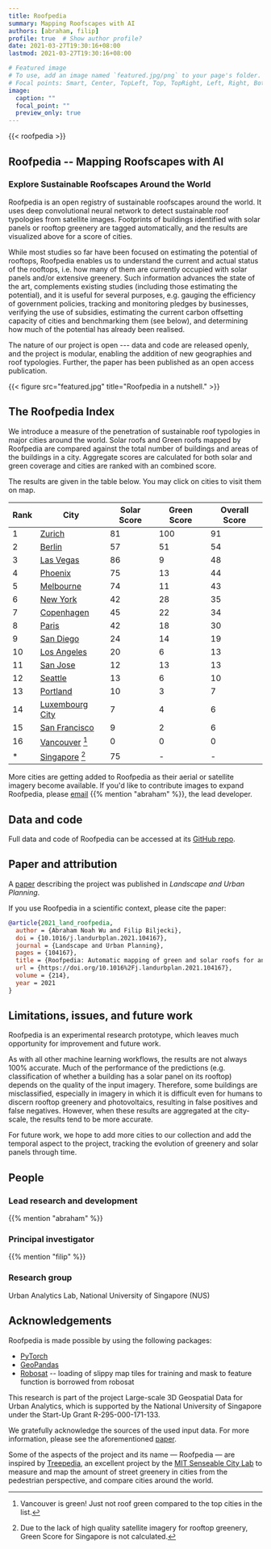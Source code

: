 ```yaml
---
title: Roofpedia
summary: Mapping Roofscapes with AI
authors: [abraham, filip]
profile: true  # Show author profile?
date: 2021-03-27T19:30:16+08:00
lastmod: 2021-03-27T19:30:16+08:00

# Featured image
# To use, add an image named `featured.jpg/png` to your page's folder.
# Focal points: Smart, Center, TopLeft, Top, TopRight, Left, Right, BottomLeft, Bottom, BottomRight.
image:
  caption: ""
  focal_point: ""
  preview_only: true
---
```


{{< roofpedia >}}

## Roofpedia -- Mapping Roofscapes with AI

### Explore Sustainable Roofscapes Around the World

Roofpedia is an open registry of sustainable roofscapes around the world.
It uses deep convolutional neural network to detect sustainable roof typologies from satellite images.
Footprints of buildings identified with solar panels or rooftop greenery are tagged automatically, and the results are visualized above for a score of cities.

While most studies so far have been focused on estimating the potential of rooftops, Roofpedia enables us to understand the current and actual status of the rooftops, i.e. how many of them are currently occupied with solar panels and/or extensive greenery.
Such information advances the state of the art, complements existing studies (including those estimating the potential), and it is useful for several purposes, e.g. gauging the efficiency of government policies, tracking and monitoring pledges by businesses, verifying the use of subsidies, estimating the current carbon offsetting capacity of cities and benchmarking them (see below), and determining how much of the potential has already been realised.

The nature of our project is open --- data and code are released openly, and the project is modular, enabling the addition of new geographies and roof typologies.
Further, the paper has been published as an open access publication.

{{< figure src="featured.jpg" title="Roofpedia in a nutshell." >}}

## The Roofpedia Index

We introduce a measure of the penetration of sustainable roof typologies in major cities around the world.
Solar roofs and Green roofs mapped by Roofpedia are compared against the total number of buildings and areas of the buildings in a city. Aggregate scores are calculated for both solar and green coverage and cities are ranked with an combined score.

The results are given in the table below.
You may click on cities to visit them on map.

| **Rank** | **City**                           | **Solar Score** | **Green Score** | **Overall Score** |
| -------- | ---------------------------------- | --------------- | --------------- | ----------------- |
| 1        | [Zurich][Zurich]                   | 81              | 100             | 91                |
| 2        | [Berlin][Berlin]                   | 57              | 51              | 54                |
| 3        | [Las Vegas][Las Vegas]             | 86              | 9               | 48                |
| 4        | [Phoenix][Phoenix]                 | 75              | 13              | 44                |
| 5        | [Melbourne][Melbourne]             | 74              | 11              | 43                |
| 6        | [New York][New York]               | 42              | 28              | 35                |
| 7        | [Copenhagen][Copenhagen]           | 45              | 22              | 34                |
| 8        | [Paris][Paris]                     | 42              | 18              | 30                |
| 9        | [San Diego][San Diego]             | 24              | 14              | 19                |
| 10       | [Los Angeles][Los Angeles]         | 20              | 6               | 13                |
| 11       | [San Jose][San Jose]               | 12              | 13              | 13                |
| 12       | [Seattle][Seattle]                 | 13              | 6               | 10                |
| 13       | [Portland][Portland]               | 10              | 3               | 7                 |
| 14       | [Luxembourg City][Luxembourg City] | 7               | 4               | 6                 |
| 15       | [San Francisco][San Francisco]     | 9               | 2               | 6                 |
| 16       | [Vancouver][Vancouver] [^1]             | 0               | 0               | 0                 |
| *        | [Singapore][Singapore] [^2]            | 75              | -               | -                 |

 
[^1]: Vancouver is green! Just not roof green compared to the top cities in the list.
[^2]: Due to the lack of high quality satellite imagery for rooftop greenery, Green Score for Singapore is not calculated.

More cities are getting added to Roofpedia as their aerial or satellite imagery become available.
If you'd like to contribute images to expand Roofpedia, please [email](mailto:abrahamwu@u.nus.edu) {{% mention "abraham" %}}, the lead developer.

## Data and code

Full data and code of Roofpedia can be accessed at its [GitHub repo](https://github.com/ualsg/Roofpedia).

## Paper and attribution

A [paper](https://doi.org/10.1016/j.landurbplan.2021.104167) describing the project was published in _Landscape and Urban Planning_.

If you use Roofpedia in a scientific context, please cite the paper:

```bibtex
@article{2021_land_roofpedia,
  author = {Abraham Noah Wu and Filip Biljecki},
  doi = {10.1016/j.landurbplan.2021.104167},
  journal = {Landscape and Urban Planning},
  pages = {104167},
  title = {Roofpedia: Automatic mapping of green and solar roofs for an open roofscape registry and evaluation of urban sustainability},
  url = {https://doi.org/10.1016%2Fj.landurbplan.2021.104167},
  volume = {214},
  year = 2021
}
```


[Zurich]:https://api.mapbox.com/styles/v1/iceofsky1/ckkaqwtr500v317r01y46xp6r.html?fresh=true&title=view&access_token=pk.eyJ1IjoiaWNlb2Zza3kxIiwiYSI6ImNraTF4ejIxaDBxNGgycm1zd3ZvMThwOGMifQ.-QrGKalxvWk3sY7BqDbI1Q#12.94/47.37444/8.52924

[Berlin]:https://api.mapbox.com/styles/v1/iceofsky1/ckkaqwtr500v317r01y46xp6r.html?fresh=true&title=view&access_token=pk.eyJ1IjoiaWNlb2Zza3kxIiwiYSI6ImNraTF4ejIxaDBxNGgycm1zd3ZvMThwOGMifQ.-QrGKalxvWk3sY7BqDbI1Q#12.93/52.51752/13.3837

[Las Vegas]:https://api.mapbox.com/styles/v1/iceofsky1/ckkaqwtr500v317r01y46xp6r.html?fresh=true&title=view&access_token=pk.eyJ1IjoiaWNlb2Zza3kxIiwiYSI6ImNraTF4ejIxaDBxNGgycm1zd3ZvMThwOGMifQ.-QrGKalxvWk3sY7BqDbI1Q#12.5/36.13763/-115.15459

[Phoenix]:https://api.mapbox.com/styles/v1/iceofsky1/ckkaqwtr500v317r01y46xp6r.html?fresh=true&title=view&access_token=pk.eyJ1IjoiaWNlb2Zza3kxIiwiYSI6ImNraTF4ejIxaDBxNGgycm1zd3ZvMThwOGMifQ.-QrGKalxvWk3sY7BqDbI1Q#12.5/33.43687/-112.03097

[Melbourne]:https://api.mapbox.com/styles/v1/iceofsky1/ckkaqwtr500v317r01y46xp6r.html?fresh=true&title=view&access_token=pk.eyJ1IjoiaWNlb2Zza3kxIiwiYSI6ImNraTF4ejIxaDBxNGgycm1zd3ZvMThwOGMifQ.-QrGKalxvWk3sY7BqDbI1Q#12.98/-37.81802/144.94817

[New York]:https://api.mapbox.com/styles/v1/iceofsky1/cki2tjlpr60yz19p95fcqr9h9.html?fresh=true&title=view&access_token=pk.eyJ1IjoiaWNlb2Zza3kxIiwiYSI6ImNraTF4ejIxaDBxNGgycm1zd3ZvMThwOGMifQ.-QrGKalxvWk3sY7BqDbI1Q

[Copenhagen]:https://api.mapbox.com/styles/v1/iceofsky1/ckkaqwtr500v317r01y46xp6r.html?fresh=true&title=view&access_token=pk.eyJ1IjoiaWNlb2Zza3kxIiwiYSI6ImNraTF4ejIxaDBxNGgycm1zd3ZvMThwOGMifQ.-QrGKalxvWk3sY7BqDbI1Q#12.93/55.68293/12.56875

[Paris]:https://api.mapbox.com/styles/v1/iceofsky1/ckkaqwtr500v317r01y46xp6r.html?fresh=true&title=view&access_token=pk.eyJ1IjoiaWNlb2Zza3kxIiwiYSI6ImNraTF4ejIxaDBxNGgycm1zd3ZvMThwOGMifQ.-QrGKalxvWk3sY7BqDbI1Q#12.94/48.85579/2.34247

[San Diego]:https://api.mapbox.com/styles/v1/iceofsky1/ckkaqwtr500v317r01y46xp6r.html?fresh=true&title=view&access_token=pk.eyJ1IjoiaWNlb2Zza3kxIiwiYSI6ImNraTF4ejIxaDBxNGgycm1zd3ZvMThwOGMifQ.-QrGKalxvWk3sY7BqDbI1Q#12.8/32.71559/-117.1766

[Los Angeles]:https://api.mapbox.com/styles/v1/iceofsky1/ckkaqwtr500v317r01y46xp6r.html?fresh=true&title=view&access_token=pk.eyJ1IjoiaWNlb2Zza3kxIiwiYSI6ImNraTF4ejIxaDBxNGgycm1zd3ZvMThwOGMifQ.-QrGKalxvWk3sY7BqDbI1Q#12.64/34.04272/-118.19739

[San Jose]:https://api.mapbox.com/styles/v1/iceofsky1/ckkaqwtr500v317r01y46xp6r.html?fresh=true&title=view&access_token=pk.eyJ1IjoiaWNlb2Zza3kxIiwiYSI6ImNraTF4ejIxaDBxNGgycm1zd3ZvMThwOGMifQ.-QrGKalxvWk3sY7BqDbI1Q#12.7/37.33137/-121.88839

[Seattle]:https://api.mapbox.com/styles/v1/iceofsky1/ckkaqwtr500v317r01y46xp6r.html?fresh=true&title=view&access_token=pk.eyJ1IjoiaWNlb2Zza3kxIiwiYSI6ImNraTF4ejIxaDBxNGgycm1zd3ZvMThwOGMifQ.-QrGKalxvWk3sY7BqDbI1Q#12/47.60711/-122.33685

[Portland]:https://api.mapbox.com/styles/v1/iceofsky1/ckkaqwtr500v317r01y46xp6r.html?fresh=true&title=view&access_token=pk.eyJ1IjoiaWNlb2Zza3kxIiwiYSI6ImNraTF4ejIxaDBxNGgycm1zd3ZvMThwOGMifQ.-QrGKalxvWk3sY7BqDbI1Q#12.5/45.52039/-122.67767

[San Francisco]:https://api.mapbox.com/styles/v1/iceofsky1/ckkaqwtr500v317r01y46xp6r.html?fresh=true&title=view&access_token=pk.eyJ1IjoiaWNlb2Zza3kxIiwiYSI6ImNraTF4ejIxaDBxNGgycm1zd3ZvMThwOGMifQ.-QrGKalxvWk3sY7BqDbI1Q#12.5/37.77993/-122.42131

[Vancouver]:https://api.mapbox.com/styles/v1/iceofsky1/ckkaqwtr500v317r01y46xp6r.html?fresh=true&title=view&access_token=pk.eyJ1IjoiaWNlb2Zza3kxIiwiYSI6ImNraTF4ejIxaDBxNGgycm1zd3ZvMThwOGMifQ.-QrGKalxvWk3sY7BqDbI1Q#12/49.26528/-123.11271

[Luxembourg City]:  https://api.mapbox.com/styles/v1/iceofsky1/ckkaqwtr500v317r01y46xp6r.html?fresh=true&title=view&access_token=pk.eyJ1IjoiaWNlb2Zza3kxIiwiYSI6ImNraTF4ejIxaDBxNGgycm1zd3ZvMThwOGMifQ.-QrGKalxvWk3sY7BqDbI1Q#13.49/49.61314/6.12884

[Singapore]: https://api.mapbox.com/styles/v1/iceofsky1/ckkaqwtr500v317r01y46xp6r.html?fresh=true&title=view&access_token=pk.eyJ1IjoiaWNlb2Zza3kxIiwiYSI6ImNraTF4ejIxaDBxNGgycm1zd3ZvMThwOGMifQ.-QrGKalxvWk3sY7BqDbI1Q#11.35/1.3625/103.7974



## Limitations, issues, and future work

Roofpedia is an experimental research prototype, which leaves much opportunity for improvement and future work.

As with all other machine learning workflows, the results are not always 100% accurate.
Much of the performance of the predictions (e.g. classification of whether a building has a solar panel on its rooftop) depends on the quality of the input imagery.
Therefore, some buildings are misclassified, especially in imagery in which it is difficult even for humans to discern rooftop greenery and photovoltaics, resulting in false positives and false negatives.
However, when these results are aggregated at the city-scale, the results tend to be more accurate.

For future work, we hope to add more cities to our collection and add the temporal aspect to the project, tracking the evolution of greenery and solar panels through time.


## People

### Lead research and development
{{% mention "abraham" %}}

### Principal investigator
{{% mention "filip" %}}

### Research group
Urban Analytics Lab, National University of Singapore (NUS)

## Acknowledgements

Roofpedia is made possible by using the following packages:

* [PyTorch](https://pytorch.org/)
* [GeoPandas](https://geopandas.org/)
* [Robosat](https://github.com/mapbox/robosat) -- 
loading of slippy map tiles for training and mask to feature function is borrowed from robosat

This research is part of the project Large-scale 3D Geospatial Data for Urban Analytics, which is supported by the National University of Singapore under the Start-Up Grant R-295-000-171-133.

We gratefully acknowledge the sources of the used input data.
For more information, please see the aforementioned [paper](https://doi.org/10.1016/j.landurbplan.2021.104167).

Some of the aspects of the project and its name — Roofpedia — are inspired by [Treepedia](http://senseable.mit.edu/treepedia), an excellent project by the [MIT Senseable City Lab](https://senseable.mit.edu) to measure and map the amount of street greenery in cities from the pedestrian perspective, and compare cities around the world.
